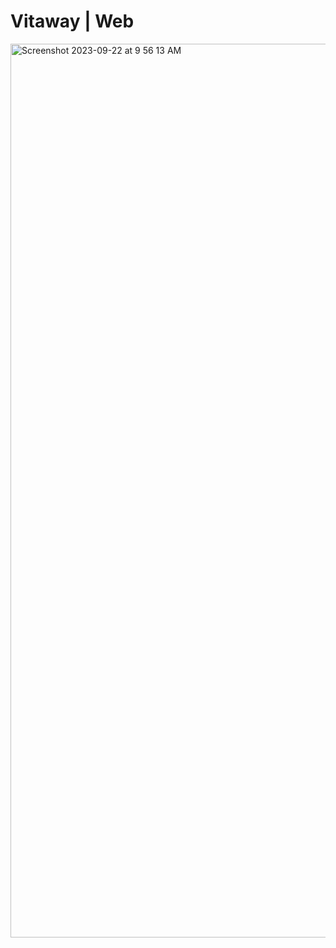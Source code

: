 # Vitaway | Web

<img width="1430" alt="Screenshot 2023-09-22 at 9 56 13 AM" src="https://github.com/Vitaway/vitaway-web/assets/55847682/22f51e8e-bb88-4d9d-b4f8-c9e604ebbe5e">
